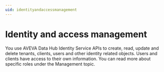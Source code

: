 ```yaml
---
uid: identityandaccessmanagement
---
```


# Identity and access management

You use AVEVA Data Hub Identity Service APIs to create, read, update and delete tenants, clients, users and other identity related objects. Users and clients have access to their own information. You can read more about specific roles under the Management topic.
